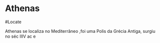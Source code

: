# Athenas
#Locate 

Athenas se localiza no Mediterrâneo ,foi uma Polis da Grécia Antiga, surgiu no séc IIIV ac e 
